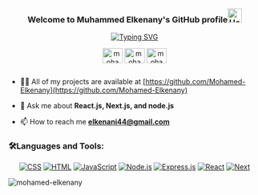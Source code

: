 <!--
**Mohamed-Elkenany/Mohamed-Elkenany** is a ✨ _special_ ✨ repository because its `README.md` (this file) appears on your GitHub profile.

Here are some ideas to get you started:

- 🔭 I’m currently working on ...
- 🌱 I’m currently learning ...
- 👯 I’m looking to collaborate on ...
- 🤔 I’m looking for help with ...
- 💬 Ask me about ...
- 📫 How to reach me: ...
- 😄 Pronouns: ...
- ⚡ Fun fact: ...
-->
<h3 align="center">Welcome to Muhammed Elkenany's GitHub profile<span><img src="https://media.giphy.com/media/hvRJCLFzcasrR4ia7z/giphy.gif" alt="Hello Image" width="28" \></span></h3>
<p align="center"><a href="https://git.io/typing-svg"><img src="https://readme-typing-svg.demolab.com?font=Fira+Code&pause=1000&color=7673F7&center=true&vCenter=true&width=435&lines=MERN+Stack+Developer+%F0%9F%A7%91%F0%9F%8F%BB%E2%80%8D%F0%9F%92%BB;Always++learning+new+things+" alt="Typing SVG" /></a></p>


<div align="center">
<p>
<a href="https://instagram.com/mohamed_elkenany74" target="blank"><img align="center" src="https://raw.githubusercontent.com/rahuldkjain/github-profile-readme-generator/master/src/images/icons/Social/instagram.svg" alt="mohamed_elkenany74" height="30" width="40" /></a>
<a href="https://fb.com/mohmmed.khaled.986" target="blank"><img align="center" src="https://raw.githubusercontent.com/rahuldkjain/github-profile-readme-generator/master/src/images/icons/Social/facebook.svg" alt="mohamed elkenany" height="30" width="40" /></a>
<a href="https://linkedin.com/in/mohamed-elkenany" target="blank"><img align="center" src="https://raw.githubusercontent.com/rahuldkjain/github-profile-readme-generator/master/src/images/icons/Social/linked-in-alt.svg" alt="mohamed-elkenany" height="30" width="40" /></a>
</p>
</div>

<p align="left"> <a href="https://twitter.com/" target="blank"><img src="https://img.shields.io/twitter/follow/?logo=twitter&style=for-the-badge" alt="" /></a> </p>

- 👨‍💻 All of my projects are available at [https://github.com/Mohamed-Elkenany](https://github.com/Mohamed-Elkenany)

- 💬 Ask me about **React.js, Next.js, and node.js**

- 📫 How to reach me **elkenani44@gmail.com**


<h3 align="left">🛠️Languages and Tools:</h3>
<p align="center"> 
   <a href="https://github.com/search?q=user%3ADenverCoder1+language%3Acss"><img alt="CSS" src="https://img.shields.io/badge/CSS-1572B6.svg?logo=css3&logoColor=white"></a>
   <a href="https://github.com/search?q=user%3ADenverCoder1+language%3Ahtml"><img alt="HTML" src="https://img.shields.io/badge/HTML-E34F26.svg?logo=html5&logoColor=white"></a>
   <a href="https://github.com/search?q=user%3ADenverCoder1+language%3Ajavascript"><img alt="JavaScript" src="https://img.shields.io/badge/JavaScript-F7DF1E.svg?logo=javascript&logoColor=black"></a>
   <a href="https://github.com/search?q=user%3ADenverCoder1+language%3Ajavascript"><img alt="Node.js" src="https://img.shields.io/badge/Node.js-43853D.svg?logo=node.js&logoColor=white"></a>
   <a href="#"><img alt="Express.js" src="https://img.shields.io/badge/Express.js-404d59.svg?logo=express&logoColor=white"></a>
   <a href="#"><img alt="React" src="https://img.shields.io/badge/React-20232a.svg?logo=react&logoColor=%2361DAFB"></a>
   <a href="#"><img alt="Next" src="https://img.shields.io/badge/Next-black.svg?logo=next&logoColor=%2361DAFB"></a>
</p>

<p><img align="left" src="https://github-readme-stats.vercel.app/api/top-langs?username=mohamed-elkenany&show_icons=true&locale=en&layout=compact" alt="mohamed-elkenany" /></p>

